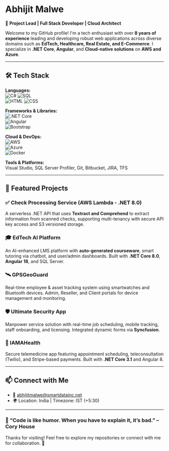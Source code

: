 # Abhijit Malwe

🎯 **Project Lead | Full Stack Developer | Cloud Architect**

Welcome to my GitHub profile! I'm a tech enthusiast with over **8 years of experience** leading and developing robust web applications across diverse domains such as **EdTech, Healthcare, Real Estate, and E-Commerce**. I specialize in **.NET Core**, **Angular**, and **Cloud-native solutions** on **AWS and Azure**.

---

## 🛠️ Tech Stack

**Languages:**  
![C#](https://img.shields.io/badge/C%23-239120?style=flat-square&logo=c-sharp&logoColor=white) 
![SQL](https://img.shields.io/badge/SQL-4479A1?style=flat-square&logo=Microsoft%20SQL%20Server&logoColor=white)  
![HTML](https://img.shields.io/badge/HTML5-E34F26?style=flat-square&logo=html5&logoColor=white) 
![CSS](https://img.shields.io/badge/CSS3-1572B6?style=flat-square&logo=css3&logoColor=white)

**Frameworks & Libraries:**  
![.NET Core](https://img.shields.io/badge/.NET_Core-512BD4?style=flat-square&logo=dotnet&logoColor=white)  
![Angular](https://img.shields.io/badge/Angular-DD0031?style=flat-square&logo=angular&logoColor=white)  
![Bootstrap](https://img.shields.io/badge/Bootstrap-7952B3?style=flat-square&logo=bootstrap&logoColor=white)

**Cloud & DevOps:**  
![AWS](https://img.shields.io/badge/AWS-232F3E?style=flat-square&logo=amazon-aws&logoColor=white)  
![Azure](https://img.shields.io/badge/Azure-0078D4?style=flat-square&logo=microsoft-azure&logoColor=white)  
![Docker](https://img.shields.io/badge/Docker-2496ED?style=flat-square&logo=docker&logoColor=white)

**Tools & Platforms:**  
Visual Studio, SQL Server Profiler, Git, Bitbucket, JIRA, TFS

---

## 📌 Featured Projects

### ✅ Check Processing Service (AWS Lambda - .NET 8.0)
A serverless .NET API that uses **Textract and Comprehend** to extract information from scanned checks, supporting multi-tenancy with secure API key access and S3 versioned storage.

### 🎓 EdTech AI Platform
An AI-enhanced LMS platform with **auto-generated courseware**, smart tutoring via chatbot, and user/admin dashboards. Built with **.NET Core 8.0**, **Angular 18**, and SQL Server.

### 🛰️ GPSGeoGuard
Real-time employee & asset tracking system using smartwatches and Bluetooth devices. Admin, Reseller, and Client portals for device management and monitoring.

### 🛡️ Ultimate Security App
Manpower service solution with real-time job scheduling, mobile tracking, staff onboarding, and licensing. Integrated dynamic forms via **Syncfusion**.

### 🏥 IAMAHealth
Secure telemedicine app featuring appointment scheduling, teleconsultation (Twilio), and Stripe-based payments. Built with **.NET Core 3.1** and Angular 8.

---

## 📫 Connect with Me

- 📧 abhijitmalwe@smartdatainc.net 
- 🌍 Location: India | Timezone: IST (+5:30)

---

### 💬 “Code is like humor. When you have to explain it, it’s bad.” – Cory House

Thanks for visiting! Feel free to explore my repositories or connect with me for collaboration. 🚀


